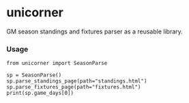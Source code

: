 # unicorner

GM season standings and fixtures parser as a reusable library.

### Usage

    from unicorner import SeasonParse
    
    sp = SeasonParse()
    sp.parse_standings_page(path="standings.html")
    sp.parse_fixtures_page(path="fixtures.html")
    print(sp.game_days[0])
